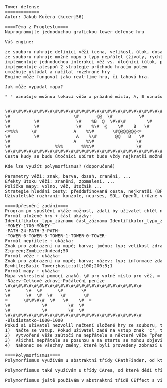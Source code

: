 <pre>
Tower defense
=============
Autor: Jakub Kučera (kucerj56)

====Téma z Progtestu====
Naprogramujte jednoduchou grafickou tower defense hru

Váš engine:

ze souboru nahraje definici věží (cena, velikost, útok, dosah, ...)
ze souboru nahraje možné mapy a typy nepřátel (životy, rychlost, odolnost na určitý typ věže ,...)
implementuje jednoduchou interakci věž vs. útočníci (útok, proběhnutí, ...), počitadlo skóre, detekci vítězství (po nezabití x útočníků)
implementuje alespoň 2 strategie průchodu hracím polem
umožňuje ukládat a načítat rozehrané hry
Engine může fungovat jako real-time hra, či tahová hra.

Jak může vypadat mapa?

" " označuje možnou lokaci věže a prázdné místa, A, B označuje dva druhy věží, \# označuje zeď, @ a % jsou různé druhy útočníků.


\#\#\#\#\#\#\#\#\#\#\#\#\#\#\#\#\#\#\#\#\#\#\#\#\#\#\#\#\#\#\#\#\#\#\#\#\#\#\#\#\#\#\#\#\#\#\#\#\#
\#                        \#       @@  \#          \#
\#         \#              \#    %B  @  \#\#\#        \#
\#         \#              \#    %\#  @    \#    B   \#
<=%%%     \#              A    %\#       \#@@@@@@@<=
\#         \#              A    %\#       @@   B   \#
\#                        A    %\#                \#
\#                 %%%       %%%\#                \#
\#\#\#\#\#\#\#\#\#\#\#\#\#\#\#\#\#\#\#\#\#\#\#\#\#\#\#\#\#\#\#\#\#\#\#\#\#\#\#\#\#\#\#\#\#\#\#\#\#
Cesta kudy se budu útočníci ubírat bude vždy nejkratší možná vzhledem ke zdím a věžím. "Nejkratší" se může lišit pro létající (ignorují zdi) a pozemní jednotky. Pro chytré jednotky, které se vyhýbají věžím. Pro jednotky s krátkým dohledem (k pohybu využívají jen informaci o okolí 5ti polí a cíl).

Kde lze využít polymorfismus? (doporučené)

Parametry věží: znak, barva, dosah, zranění, ...
Efekty útoku věží: zranění, zpomalení, ...
Políčka mapy: volno, věž, útočník ...
Strategie hledání cesty: předdefinovaná cesta, nejkratší (BFS, případně náhodná odchylka), A* prohledávání, vyhýbání se věžím
Uživatelské rozhraní: konzole, ncurses, SDL, OpenGL (různé varianty), ...

====Upřesnění zadání====
Program po spuštění ukáže možnost, zdali by uživatel chtěl načíst rozehranou hru ze souboru a pokud ano, tak uživatel zadá název souboru, který pokud je platný, tak se hra z něj načte. Pokud uživatel chce začít novou hru, tak se z příslušných souborů načtou definice map, věží a nepřátel.
Formát uložené hry + část ukázky:
Identifikator_typu_záznamu část_záznamu Identifikator_typu_záznamu část_záznamu Identifikator_typu_záznamu …
-MONEY-1700-MONEY-
-PATH-24-PATH-3-PATH-
-TOWER-6-TOWER-3-TOWER-1-TOWER-0-TOWER-
Formát nepřítele + ukázka:
Znak pro zobrazení na mapě; barva; jméno; typ; velikost zdraví
Z;green;Zombie;Undead;50
Formát věže + ukázka:
Znak pro zobrazení na mapě; barva; název; typ; informace zda utočí na všechno v okolí či pouze jednoho; cena; poškození útokem; vzdálenost útoku; rychlost útoku
B;white;Basic Tower;basic;all;100;200;5;1
Formát mapy + ukázka:
Mapa vykreslená pomocí znaků. \# pro volné místo pro věž, = pro start a konec, a mezeru pro volné místo pro pohyb nepřátel.
-Název-Celkové zdraví-Počáteční peníze
\#\#\#\#\#\#\#\#\#\#\#\#\#\#\#\#\#\#\#\#\#\#\#\#\#\#
\#      \#  \#      \#       \#
\#      \#  \#  \#   \#       \#
=      \#\#\#\#  \#   \#    \#  =
\#            \#        \#  \#
\#            \#        \#  \#
\#\#\#\#\#\#\#\#\#\#\#\#\#\#\#\#\#\#\#\#\#\#\#\#\#\#
-Bludistatko-1000-1000
Pokud si uživatel nezvolil načtení uložené hry ze souboru, tak po načtení assetů se vypíše list se všemi mapami, ze kterých si uživatel jednu vybere a k tomu si ještě vybere, jak se má vytvořit cesta po které se budou pohybovat nepřátelé a následně se spustí herní cyklus, který má několik fází:
1)	Načte se vstup. Pokud uživatel zadá na vstup znak 'c', tak následně zadá souřadnice a id věže které se má postavit. Pokud uživatel zadá znak 'q', tak se hra ukončí, po zadání 's' se hra uloží. Při zadání jakékoliv jiného znaku než 'c','s' a 'q' se hra “posune”.
2)	Vytvořené věže zaútočí na nepřátele a některé věže “přenesou” svůj efekt na nepřátele, kteří nadále mohou dostávat poškození.
3)	Všichni nepřátele se posunou a na startu se mohou objevit noví. Ti kteří dorazí do cíle “zmizí” a odečte se uživatelovo zdraví, které pokud se sníží na nulu tak uživatel prohraje.
4)	Nakonec se všechny změny, které byli provedeny zobrazí uživatelovi na konzoli, a případně mu oznámí prohru.

====Polymorfismus====
Polymorfismus využívám u abstraktní třídy CPathFinder, od které dědí třídy CDFS a CBFS. V třídě CPathFinder jsou dvě virtuální metody: createDistances a createDistancesRec (Obě metody jsou využity v obou dvouch podtřídách) (V createDistances volám createDistancesRec). Při implementaci si vytvořím pointer na CPathFinder a přes upcasting mu přiřadím hodnotu z jedné podřazené třídy, takže mi je později jedno o jakou podřazenou (instanci třídy) třídu se jedná.

Polymorfismus také využívám u třídy CArea, od které dědí třídy CTower, CEnemy a CWall. V některých podtřídách přepisuji metody damageByEffect, attack a attackChargeIncrement. Díky čemuž dosáhnu že i přes to že do 2d pole pointerů na CArea, přes upcasting přiřadím pointer podřazené třídy, tak se instance jiných podřazených tříd budou chovat jinak. Například v CTower přepisuji metodu attack a v CEnemy přepisuji metodu damageByEffect.

Polymorfismus ještě používám v abstraktní třídě CEffect s virtuálními metodami jako getEffect, damageByEffect a attack od které dědí třídy CEffectBasic, CEffectBleed, CEffectFire, CEffectPoison. Přepisováním metod v jednotlivých třídách zajistím, že každá podtřída se chová jinak. Opět využívám upcasting.
</pre>
